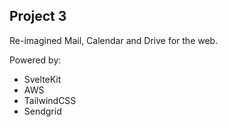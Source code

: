 ## Project 3

Re-imagined Mail, Calendar and Drive for the web.

Powered by:
- SvelteKit
- AWS
- TailwindCSS
- Sendgrid
